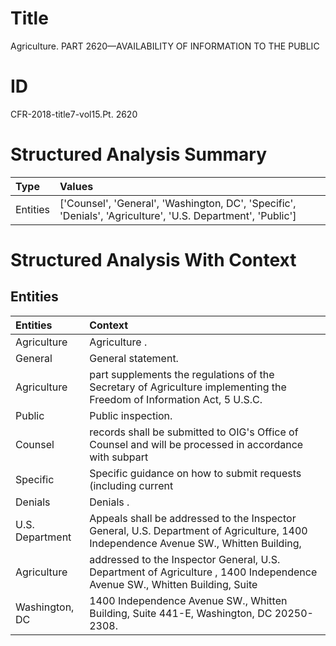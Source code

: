 # Title

 Agriculture. PART 2620—AVAILABILITY OF INFORMATION TO THE PUBLIC


# ID

 CFR-2018-title7-vol15.Pt. 2620


# Structured Analysis Summary

| Type     | Values                                                                                                      |
|:---------|:------------------------------------------------------------------------------------------------------------|
| Entities | ['Counsel', 'General', 'Washington, DC', 'Specific', 'Denials', 'Agriculture', 'U.S. Department', 'Public'] |


# Structured Analysis With Context

 


## Entities

| Entities        | Context                                                                                                                               |
|:----------------|:--------------------------------------------------------------------------------------------------------------------------------------|
| Agriculture     | Agriculture .                                                                                                                         |
| General         | General  statement.                                                                                                                   |
| Agriculture     | part supplements the regulations of the Secretary of Agriculture implementing the Freedom of Information Act, 5 U.S.C.                |
| Public          | Public  inspection.                                                                                                                   |
| Counsel         | records shall be submitted to OIG's Office of Counsel and will be processed in accordance with subpart                                |
| Specific        | Specific guidance on how to submit requests (including current                                                                        |
| Denials         | Denials .                                                                                                                             |
| U.S. Department | Appeals shall be addressed to the Inspector General,  U.S. Department of Agriculture, 1400 Independence Avenue SW., Whitten Building, |
| Agriculture     | addressed to the Inspector General, U.S. Department of Agriculture , 1400 Independence Avenue SW., Whitten Building, Suite            |
| Washington, DC  | 1400 Independence Avenue SW., Whitten Building, Suite 441-E, Washington, DC  20250-2308.                                              |


